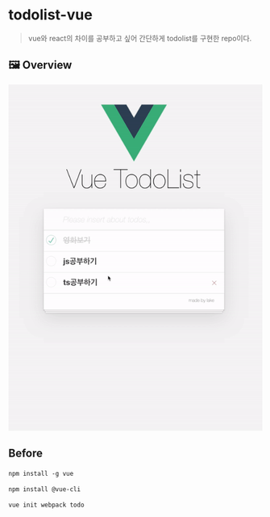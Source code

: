 # todolist-vue
> vue와 react의 차이를 공부하고 싶어 간단하게 todolist를 구현한 repo이다.

## 🖼 Overview

![overview](./overview.gif)

## Before

`npm install -g vue`

`npm install @vue-cli`

`vue init webpack todo`

